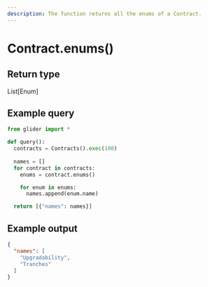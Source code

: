 ```yaml
---
description: The function returns all the enums of a Contract.
---
```


# Contract.enums()

## Return type

List\[Enum]

## Example query

```python
from glider import *

def query():
  contracts = Contracts().exec(100)
  
  names = []
  for contract in contracts:
    enums = contract.enums()

    for enum in enums:
      names.append(enum.name)

  return [{"names": names}]
```

## Example output

```json
{
  "names": [
    "Upgradability",
    "Tranches"
  ]
}
```
